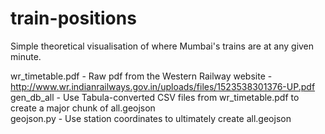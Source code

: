 # train-positions

Simple theoretical visualisation of where Mumbai's trains are at any given minute. 

wr_timetable.pdf - Raw pdf from the Western Railway website - http://www.wr.indianrailways.gov.in/uploads/files/1523538301376-UP.pdf <br>
gen_db_all - Use Tabula-converted CSV files from wr_timetable.pdf to create a major chunk of all.geojson <br>
geojson.py - Use station coordinates to ultimately create all.geojson
